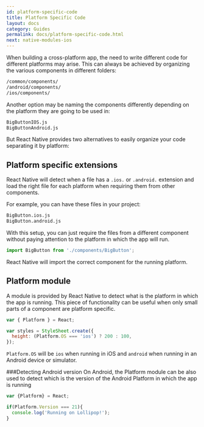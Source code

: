 ```yaml
---
id: platform-specific-code
title: Platform Specific Code
layout: docs
category: Guides
permalink: docs/platform-specific-code.html
next: native-modules-ios
---
```


When building a cross-platform app, the need to write different code for different platforms may arise. This can always be achieved by organizing the various components in different folders:

```sh
/common/components/
/android/components/
/ios/components/
```

Another option may be naming the components differently depending on the platform they are going to be used in:

```sh
BigButtonIOS.js
BigButtonAndroid.js
```

But React Native provides two alternatives to easily organize your code separating it by platform:

## Platform specific extensions
React Native will detect when a file has a `.ios.` or `.android.` extension and load the right file for each platform when requiring them from other components.

For example, you can have these files in your project:

```sh
BigButton.ios.js
BigButton.android.js
```

With this setup, you can just require the files from a different component without paying attention to the platform in which the app will run.

```javascript
import BigButton from './components/BigButton';
```

React Native will import the correct component for the running platform.

## Platform module
A module is provided by React Native to detect what is the platform in which the app is running. This piece of functionality can be useful when only small parts of a component are platform specific.

```javascript
var { Platform } = React;

var styles = StyleSheet.create({
  height: (Platform.OS === 'ios') ? 200 : 100,
});
```

`Platform.OS` will be `ios` when running in iOS and `android` when running in an Android device or simulator.

###Detecting Android version
On Android, the Platform module can be also used to detect which is the version of the Android Platform in which the app is running

```javascript
var {Platform} = React;

if(Platform.Version === 21){
  console.log('Running on Lollipop!');
}
```
